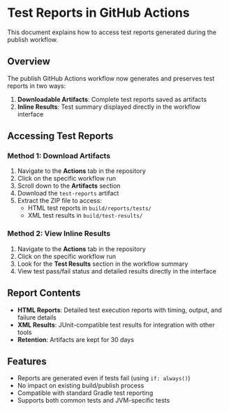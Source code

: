 # Test Reports in GitHub Actions

This document explains how to access test reports generated during the publish workflow.

## Overview

The publish GitHub Actions workflow now generates and preserves test reports in two ways:

1. **Downloadable Artifacts**: Complete test reports saved as artifacts
2. **Inline Results**: Test summary displayed directly in the workflow interface

## Accessing Test Reports

### Method 1: Download Artifacts

1. Navigate to the **Actions** tab in the repository
2. Click on the specific workflow run
3. Scroll down to the **Artifacts** section
4. Download the `test-reports` artifact
5. Extract the ZIP file to access:
   - HTML test reports in `build/reports/tests/`
   - XML test results in `build/test-results/`

### Method 2: View Inline Results

1. Navigate to the **Actions** tab in the repository
2. Click on the specific workflow run
3. Look for the **Test Results** section in the workflow summary
4. View test pass/fail status and detailed results directly in the interface

## Report Contents

- **HTML Reports**: Detailed test execution reports with timing, output, and failure details
- **XML Results**: JUnit-compatible test results for integration with other tools
- **Retention**: Artifacts are kept for 30 days

## Features

- Reports are generated even if tests fail (using `if: always()`)
- No impact on existing build/publish process
- Compatible with standard Gradle test reporting
- Supports both common tests and JVM-specific tests